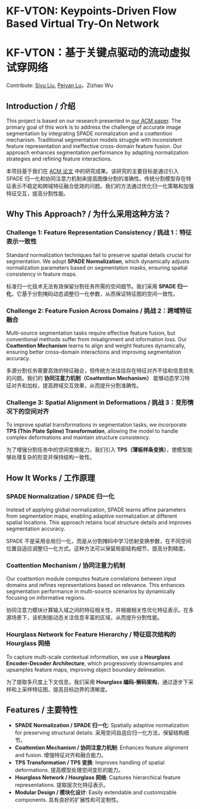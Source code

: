 # KF-VTON: Keypoints-Driven Flow Based Virtual Try-On Network
# KF-VTON：基于关键点驱动的流动虚拟试穿网络

Contribute: [Siyu Liu](https://github.com/OIUIU), [Peiyan Lu](https://github.com/CLIFFINITINA)，Zizhao Wu

## Introduction / 介绍
This project is based on our research presented in [our ACM paper](https://dl.acm.org/doi/10.1145/3673903). The primary goal of this work is to address the challenge of accurate image segmentation by integrating SPADE normalization and a coattention mechanism. Traditional segmentation models struggle with inconsistent feature representation and ineffective cross-domain feature fusion. Our approach enhances segmentation performance by adapting normalization strategies and refining feature interactions.

本项目基于我们在 [ACM 论文](https://dl.acm.org/doi/10.1145/3673903) 中的研究成果。该研究的主要目标是通过引入 SPADE 归一化和协同注意力机制来提高图像分割的准确性。传统分割模型存在特征表示不稳定和跨域特征融合低效的问题。我们的方法通过优化归一化策略和加强特征交互，提高分割性能。

## Why This Approach? / 为什么采用这种方法？
### Challenge 1: Feature Representation Consistency / 挑战 1：特征表示一致性
Standard normalization techniques fail to preserve spatial details crucial for segmentation. We adopt **SPADE Normalization**, which dynamically adjusts normalization parameters based on segmentation masks, ensuring spatial consistency in feature maps.

标准归一化技术无法有效保留分割任务所需的空间细节。我们采用 **SPADE 归一化**，它基于分割掩码动态调整归一化参数，从而保证特征图的空间一致性。

### Challenge 2: Feature Fusion Across Domains / 挑战 2：跨域特征融合
Multi-source segmentation tasks require effective feature fusion, but conventional methods suffer from misalignment and information loss. Our **Coattention Mechanism** learns to align and weight features dynamically, ensuring better cross-domain interactions and improving segmentation accuracy.

多源分割任务需要高效的特征融合，但传统方法往往存在特征对齐不佳和信息损失的问题。我们的 **协同注意力机制（Coattention Mechanism）** 能够动态学习特征对齐和加权，提高跨域交互效果，从而提升分割准确性。

### Challenge 3: Spatial Alignment in Deformations / 挑战 3：变形情况下的空间对齐
To improve spatial transformations in segmentation tasks, we incorporate **TPS (Thin Plate Spline) Transformation**, allowing the model to handle complex deformations and maintain structure consistency.

为了增强分割任务中的空间变换能力，我们引入 **TPS（薄板样条变换）**，使模型能够处理复杂的形变并保持结构一致性。

## How It Works / 工作原理
### **SPADE Normalization / SPADE 归一化**
Instead of applying global normalization, SPADE learns affine parameters from segmentation maps, enabling adaptive normalization at different spatial locations. This approach retains local structure details and improves segmentation accuracy.

SPADE 不是采用全局归一化，而是从分割掩码中学习仿射变换参数，在不同空间位置自适应调整归一化方式。这种方法可以保留局部结构细节，提高分割精度。

### **Coattention Mechanism / 协同注意力机制**
Our coattention module computes feature correlations between input domains and refines representations based on relevance. This enhances segmentation performance in multi-source scenarios by dynamically focusing on informative regions.

协同注意力模块计算输入域之间的特征相关性，并根据相关性优化特征表示。在多源场景下，该机制能动态关注信息丰富的区域，从而提升分割性能。

### **Hourglass Network for Feature Hierarchy / 特征层次结构的 Hourglass 网络**
To capture multi-scale contextual information, we use a **Hourglass Encoder-Decoder Architecture**, which progressively downsamples and upsamples feature maps, improving object boundary delineation.

为了提取多尺度上下文信息，我们采用 **Hourglass 编码-解码架构**，通过逐步下采样和上采样特征图，提高目标边界的清晰度。

## Features / 主要特性
- **SPADE Normalization / SPADE 归一化**: Spatially adaptive normalization for preserving structural details.
  采用空间自适应归一化方法，保留结构细节。
- **Coattention Mechanism / 协同注意力机制**: Enhances feature alignment and fusion.
  增强特征对齐和融合能力。
- **TPS Transformation / TPS 变换**: Improves handling of spatial deformations.
  提高模型处理空间变形的能力。
- **Hourglass Network / Hourglass 网络**: Captures hierarchical feature representations.
  提取层次化特征表示。
- **Modular Design / 模块化设计**: Easily extendable and customizable components.
  具有良好的扩展性和可定制性。



```



